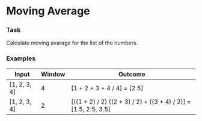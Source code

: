 # Moving Average

### Task   
Calculate moving avarage for the list of the numbers.

### Examples

|Input        | Window | Outcome                                                         |
|-------------|--------|-----------------------------------------------------------------|
|[1, 2, 3, 4] | 4      | [1 + 2 + 3 + 4 / 4] = [2.5]                                         |
|[1, 2, 3, 4] | 2      | [((1 + 2) / 2) ((2 + 3) / 2) + ((3 + 4) / 2)] = [1.5, 2.5, 3.5] |
